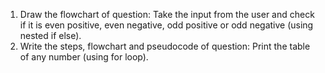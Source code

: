 1. Draw the flowchart of question:
Take the input from the user and check if it is even positive, even negative, odd positive or odd negative (using nested if else).
2. Write the steps, flowchart and pseudocode of question:
Print the table of any number (using for loop).
